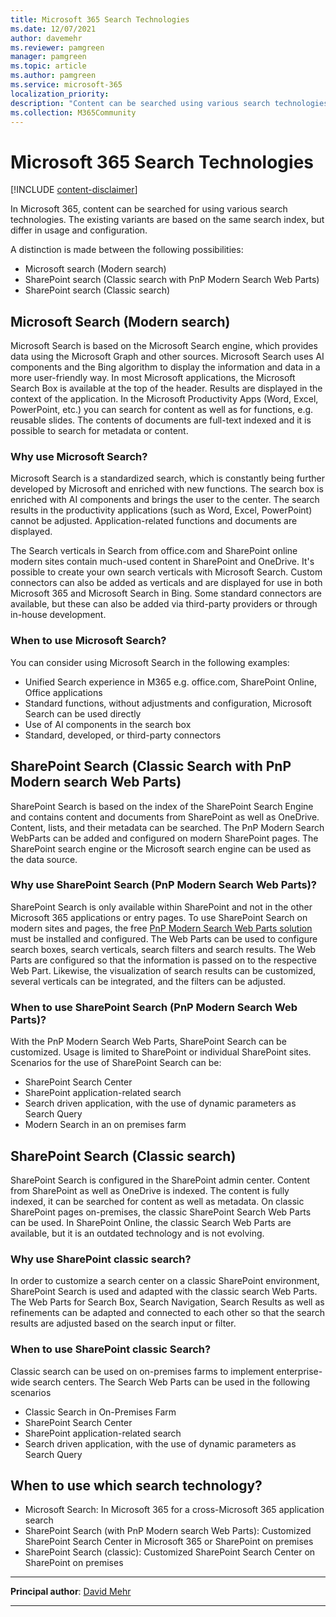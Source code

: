 ```yaml
---
title: Microsoft 365 Search Technologies
ms.date: 12/07/2021
author: davemehr
ms.reviewer: pamgreen
manager: pamgreen
ms.topic: article
ms.author: pamgreen
ms.service: microsoft-365
localization_priority: 
description: "Content can be searched using various search technologies. The existing variants are based on the same search index, but differ in usage and configuration."
ms.collection: M365Community
---
```


# Microsoft 365 Search Technologies

[!INCLUDE [content-disclaimer](includes/content-disclaimer.md)]

In Microsoft 365, content can be searched for using various search technologies. The existing variants are based on the same search index, but differ in usage and configuration.

A distinction is made between the following possibilities:

- Microsoft search (Modern search)
- SharePoint search (Classic search with PnP Modern Search Web Parts)
- SharePoint search (Classic search)

## Microsoft Search (Modern search)

Microsoft Search is based on the Microsoft Search engine, which provides data using the Microsoft Graph and other sources. Microsoft Search uses AI components and the Bing algorithm to display the information and data in a more user-friendly way. In most Microsoft applications, the Microsoft Search Box is available at the top of the header. Results are displayed in the context of the application. In the Microsoft Productivity Apps (Word, Excel, PowerPoint, etc.) you can search for content as well as for functions, e.g. reusable slides. The contents of documents are full-text indexed and it is possible to search for metadata or content.

### Why use Microsoft Search?

Microsoft Search is a standardized search, which is constantly being further developed by Microsoft and enriched with new functions. The search box is enriched with AI components and brings the user to the center. The search results in the productivity applications (such as Word, Excel, PowerPoint) cannot be adjusted. Application-related functions and documents are displayed.

The Search verticals in Search from office.com and SharePoint online modern sites contain much-used content in SharePoint and OneDrive. It's possible to create your own search verticals with Microsoft Search. Custom connectors can also be added as verticals and are displayed for use in both Microsoft 365 and Microsoft Search in Bing. Some standard connectors are available, but these can also be added via third-party providers or through in-house development.

### When to use Microsoft Search?

You can consider using Microsoft Search in the following examples:

- Unified Search experience in M365 e.g. office.com, SharePoint Online, Office applications
- Standard functions, without adjustments and configuration, Microsoft Search can be used directly
- Use of AI components in the search box
- Standard, developed, or third-party connectors

## SharePoint Search (Classic Search with PnP Modern search Web Parts)

SharePoint Search is based on the index of the SharePoint Search Engine and contains content and documents from SharePoint as well as OneDrive. Content, lists, and their metadata can be searched. The PnP Modern Search WebParts can be added and configured on modern SharePoint pages. The SharePoint search engine or the Microsoft search engine can be used as the data source.

### Why use SharePoint Search (PnP Modern Search Web Parts)?

SharePoint Search is only available within SharePoint and not in the other Microsoft 365 applications or entry pages. To use SharePoint Search on modern sites and pages, the free [PnP Modern Search Web Parts solution](https://microsoft-search.github.io/pnp-modern-search/) must be installed and configured. The Web Parts can be used to configure search boxes, search verticals, search filters and search results. The Web Parts are configured so that the information is passed on to the respective Web Part. Likewise, the visualization of search results can be customized, several verticals can be integrated, and the filters can be adjusted.

### When to use SharePoint Search (PnP Modern Search Web Parts)?

With the PnP Modern Search Web Parts, SharePoint Search can be customized. Usage is limited to SharePoint or individual SharePoint sites. Scenarios for the use of SharePoint Search can be:

- SharePoint Search Center
- SharePoint application-related search
- Search driven application, with the use of dynamic parameters as Search Query
- Modern Search in an on premises farm

## SharePoint Search (Classic search)

SharePoint Search is configured in the SharePoint admin center. Content from SharePoint as well as OneDrive is indexed. The content is fully indexed, it can be searched for content as well as metadata. On classic SharePoint pages on-premises, the classic SharePoint Search Web Parts can be used. In SharePoint Online, the classic Search Web Parts are available, but it is an outdated technology and is not evolving.

### Why use SharePoint classic search?

In order to customize a search center on a classic SharePoint environment, SharePoint Search is used and adapted with the classic search Web Parts. The Web Parts for Search Box, Search Navigation, Search Results as well as refinements can be adapted and connected to each other so that the search results are adjusted based on the search input or filter.

### When to use SharePoint classic Search?

Classic search can be used on on-premises farms to implement enterprise-wide search centers. The Search Web Parts can be used in the following scenarios

- Classic Search in On-Premises Farm
- SharePoint Search Center
- SharePoint application-related search
- Search driven application, with the use of dynamic parameters as Search Query

## When to use which search technology?

- Microsoft Search: In Microsoft 365 for a cross-Microsoft 365 application search
- SharePoint Search (with PnP Modern search Web Parts): Customized SharePoint Search Center in Microsoft 365 or SharePoint on premises
- SharePoint Search (classic): Customized SharePoint Search Center on SharePoint on premises

---

**Principal author**: [David Mehr](https://www.linkedin.com/in/david-mehr-055b46181/)

---
